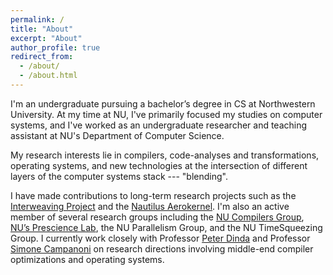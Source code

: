 ```yaml
---
permalink: /
title: "About"
excerpt: "About"
author_profile: true
redirect_from: 
  - /about/
  - /about.html
---
```


I'm an undergraduate pursuing a bachelor’s degree in CS at 
Northwestern University. At my time at NU, I've primarily focused my 
studies on computer systems, and I've worked as an undergraduate
researcher and teaching assistant at NU's Department of Computer Science. 

My research interests lie in compilers, code-analyses and
transformations, operating systems, and new technologies at the 
intersection of different layers of the computer systems stack 
--- "blending".  

I have made contributions to long-term research projects such as 
the [Interweaving Project](http://interweaving.org/) and the 
[Nautilus Aerokernel](https://hale-legacy.com/nautilus/). I'm 
also an active member of several research groups including the [NU 
Compilers Group](https://users.cs.northwestern.edu/~simonec/Team.html#Collaboration),
[NU’s Prescience Lab](http://www.presciencelab.org/), the NU Parallelism 
Group, and the NU TimeSqueezing Group. I currently work closely
with Professor [Peter Dinda](http://pdinda.org/) and Professor
[Simone Campanoni](https://users.cs.northwestern.edu/~simonec/) on
research directions involving middle-end compiler optimizations
and operating systems. 
